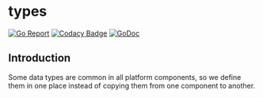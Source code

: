 # types
[![Go Report](https://goreportcard.com/badge/github.com/I1820/types?style=flat-square)](https://goreportcard.com/report/github.com/I1820/types)
[![Codacy Badge](https://api.codacy.com/project/badge/Grade/7479c1d332d94b8fb12215a4bd52ea00)](https://www.codacy.com/app/i1820/types?utm_source=github.com&amp;utm_medium=referral&amp;utm_content=I1820/types&amp;utm_campaign=Badge_Grade)
[![GoDoc](https://img.shields.io/badge/godoc-reference-blue.svg?style=flat-square)](https://godoc.org/github.com/I1820/types)

## Introduction
Some data types are common in all platform components, so we define them in one place instead of copying them from one component to another.
